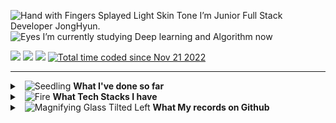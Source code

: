 <!--[![Typing SVG](https://readme-typing-svg.herokuapp.com?font=Oleo+Script&color=6DC4DBFF&size=35&width=800&height=53&lines=Every+day+Fac,+si+facis%E3%80%80)](https://git.io/typing-svg)-->

<img src="https://raw.githubusercontent.com/Tarikul-Islam-Anik/Animated-Fluent-Emojis/master/Emojis/Hand%20gestures/Hand%20with%20Fingers%20Splayed%20Light%20Skin%20Tone.png" alt="Hand with Fingers Splayed Light Skin Tone" width="2%" height="25" /> I’m Junior Full Stack Developer JongHyun. <br>
<img src="https://raw.githubusercontent.com/Tarikul-Islam-Anik/Animated-Fluent-Emojis/master/Emojis/Hand%20gestures/Eyes.png" alt="Eyes" width="2%" /> I’m currently studying Deep learning and Algorithm now <br>
<!-- 📫 &nbsp;Mail: jjh19960115@gmail.com <br> -->
<!-- 📖 &nbsp;Log: [Blog](https://nero-coding.blog/) -->

<!--<h3 align="left">Connect with me:</h3>
<p align="left">
<a href="https://codepen.io/almond0115" target="blank"><img align="center" src="https://raw.githubusercontent.com/rahuldkjain/github-profile-readme-generator/master/src/images/icons/Social/codepen.svg" alt="nicolacastellanidev" height="30" width="40" /></a>
<a href="https://dev.to/almond0115" target="blank"><img align="center" src="https://raw.githubusercontent.com/rahuldkjain/github-profile-readme-generator/master/src/images/icons/Social/devto.svg" alt="nicolalc" height="30" width="40" /></a>
<a href="https://twitter.com/almond0115" target="blank"><img align="center" src="https://raw.githubusercontent.com/rahuldkjain/github-profile-readme-generator/master/src/images/icons/Social/twitter.svg" alt="amazingsurpr1se" height="30" width="40" /></a>
<a href="https://www.linkedin.com/in/jonghyunjung" target="blank"><img align="center" src="https://raw.githubusercontent.com/rahuldkjain/github-profile-readme-generator/master/src/images/icons/Social/linked-in-alt.svg" alt="nicola-castellani-313b9084" height="30" width="40" /></a>
<a href="https://instagram.com/viaunixue" target="blank"><img align="center" src="https://raw.githubusercontent.com/rahuldkjain/github-profile-readme-generator/master/src/images/icons/Social/instagram.svg" alt="viaunixue" height="30" width="40" /></a>
<a href="https://medium.com/@viaunixue" target="blank"><img align="center" src="https://raw.githubusercontent.com/rahuldkjain/github-profile-readme-generator/master/src/images/icons/Social/medium.svg" alt="@viaunixue" height="30" width="40" /></a>
<a href="https://discord.gg/Z8hMVTFz" target="blank"><img align="center" src="https://raw.githubusercontent.com/rahuldkjain/github-profile-readme-generator/master/src/images/icons/Social/discord.svg" alt="5935" height="30" width="40" /></a>
</p>-->
<a href="mailto:jjh3543@naver.com" target="_blank"><img src="https://img.shields.io/badge/jjh3543@naver.com-EA4335?style=flat&logo=Gmail&logoColor=white"/></a>
<a href="https://nero-coding.blog" target="_blank"><img src="https://img.shields.io/badge/Blog | nero.devlog-371F76?style=flat&logo=Heart&logoColor=black"/></a>
<a href="https://hits.seeyoufarm.com"><img src="https://hits.seeyoufarm.com/api/count/incr/badge.svg?url=https%3A%2F%2Fgithub.com%2Falmond0115%2Fhit-counter&count_bg=%236DC4DB&title_bg=%23817F7F&icon=github.svg&icon_color=%23E7E7E7&title=Views&edge_flat=false"/></a> 
<a href="https://wakatime.com/@a5e4e091-a753-4fe4-b8d3-62921a69d04a"><img src="https://wakatime.com/badge/user/a5e4e091-a753-4fe4-b8d3-62921a69d04a.svg" alt="Total time coded since Nov 21 2022" /></a>

---

<details>
<summary> &nbsp; <img src="https://raw.githubusercontent.com/Tarikul-Islam-Anik/Telegram-Animated-Emojis/main/Animals%20and%20Nature/Seedling.webp" alt="Seedling" width="20" height="20" /> <strong> What I've done so far </strong> </summary>
   <br> 
   <blockquote>
      <table>
         <tr>
            <td align="center">'24. 04 ~ '24. 06</td>
            <td align="center">Naver Boost Camp AI Tech</td>
            <td align="center"> </td>
         </tr>
         <tr>
            <td align="center">'24. 03 ~ '24. 04</td>
            <td align="center">Google Study Jam Gen AI 과정</td>
            <td align="center"> </td>
         </tr>
         <tr>
            <td align="center">'16. 03 ~ '24. 02</td>
            <td align="center">명지대학교 컴퓨터 공학 학사</td>
            <td align="center"> <img src="https://raw.githubusercontent.com/Tarikul-Islam-Anik/Telegram-Animated-Emojis/main/Objects/Graduation%20Cap.webp" alt="Graduation Cap" width="15" height="15" /> <b>졸업</b> </td>
         </tr>
         <tr>
            <td align="center">'24. 01 ~ '24. 02</td>
            <td align="center">LG Aimers 4기 해커톤</td>
            <td align="center"> <img src="https://raw.githubusercontent.com/Tarikul-Islam-Anik/Animated-Fluent-Emojis/master/Emojis/Activities/Party%20Popper.png" alt="Party Popper" width="15" height="15" /> <a href="https://github.com/viaunixue/lg-aimers-hackathon"/>수료</a></td>
         </tr>
         <tr>
            <td align="center">'23. 10 ~ '23. 12</td>
            <td align="center">우아한 테크코스 웹 BE 6기 프리코스</td>
            <td align="center"> <img src="https://raw.githubusercontent.com/Tarikul-Islam-Anik/Animated-Fluent-Emojis/master/Emojis/Activities/Party%20Popper.png" alt="Party Popper" width="15" height="15" /> <a href="https://github.com/viaunixue/woowa-precourse"/>수료</a></td>
         </tr>
         <tr>
            <td align="center">'23. 10 ~ '23. 11</td>
            <td align="center">제 1회 ICP ABC 아카데미 블록체인 해커톤</td>
            <td align="center"> <img src="https://raw.githubusercontent.com/Tarikul-Islam-Anik/Telegram-Animated-Emojis/main/Activity/1st%20Place%20Medal.webp" alt="1st Place Medal" width="15" height="15" /> <a href="https://github.com/almond0115/2023_ICP_hackathon"/>우승</a></td>
         </tr>
         <tr>
            <td align="center">'23. 09 ~ '23. 12</td>
            <td align="center">Web Socket 채팅 서버 구현 & 메모장 서비스 LBS 배포</td>
            <td align="center"> <img src="https://raw.githubusercontent.com/Tarikul-Islam-Anik/Animated-Fluent-Emojis/master/Emojis/Activities/Party%20Popper.png" alt="Party Popper" width="15" height="15" /> <a href="https://github.com/viaunixue/mju-backend-dev"/>수료</a></td>
         </tr>
         <tr>
            <td align="center">'23. 03 ~ '23. 06</td>
            <td align="center">캡스톤 디자인 반려동물 산책 도우미 서비스</td>
            <td align="center"> <img src="https://raw.githubusercontent.com/Tarikul-Islam-Anik/Telegram-Animated-Emojis/main/Activity/3rd%20Place%20Medal.webp" alt="3rd Place Medal" width="15" height="15" /> <a href="https://github.com/viaunixue/MyPetRoadApp"/>수료</a></td>
         </tr>
      </table>
   </blockquote>
</details>

<!--   |참가 기간|참가 내용|참가 결과|
   |:---:|:---:|:---:|
   | 2024.01.02 ~ 2024.02.26 | LG Aimers 4기 해커톤 | :tada: [수료](https://github.com/viaunixue/lg-aimers-hackathon) |
   | 2023.10.19 ~ 2023.11.15 | 우아한 테크코스 6기 프리코스 | :tada: [수료](https://github.com/viaunixue/woowa-precourse) |
   | 2023.10.16 ~ 2023.10.21 | 제 1회 ICP ABC 아카데미 블록체인 해커톤 | 🥇 [우승](https://github.com/almond0115/2023_ICP_hackathon)|
   | 2023.09.03 ~ 2023.12.11 | 채팅 서버 & 메모장 서비스 | :tada: [수료](https://github.com/viaunixue/mju-backend-dev) |
   | 2023.03.21 ~ 2023.06.12 | 캡스톤 디자인 (반려동물 산책 도우미 App)  | 🥉 [3등](https://github.com/viaunixue/MyPetRoadApp)| -->

<details>
   <summary> &nbsp; <img src="https://raw.githubusercontent.com/Tarikul-Islam-Anik/Animated-Fluent-Emojis/master/Emojis/Travel%20and%20places/Fire.png" alt="Fire" width="20" /> <strong> What Tech Stacks I have </strong> </summary>
   <!--
   <br>
   <blockquote>
   <table>
     <tr>
       <td rowspan="2" align="center"><b>Language</td>
       <!-- <td><img src="https://staging.svgrepo.com/show/184143/java.svg" width="16px" alt="_icon" />&nbsp;&nbsp;<b>Java</td>
       <td><img src="https://img.shields.io/badge/java-007396?style=flat&logo=java&logoColor=white"> <img src="https://img.shields.io/badge/kotlin-7F52FF?style=flat&logo=kotlin&logoColor=white"></td>
       <td rowspan="7"></td>
       <td rowspan="2" align="center"><b>Database</b></td>
       <!-- <td><img src="https://user-images.githubusercontent.com/112257466/209078356-d9120e3d-9498-4ee4-a38d-139a263910f4.png" width="16px" alt="_icon" />&nbsp;&nbsp;<b>MySQL</td>
       <td><img src="https://img.shields.io/badge/MySQL-4479A1?style=flat&logo=MySQL&logoColor=white"> </td>
     </tr>
     <tr>
       <!--<td><img src="https://upload.wikimedia.org/wikipedia/commons/thumb/1/18/ISO_C%2B%2B_Logo.svg/1822px-ISO_C%2B%2B_Logo.svg.png" width="16px" alt="_icon" />&nbsp;&nbsp;<b>C/C++</td>
       <td><img src="https://img.shields.io/badge/c-A8B9CC?style=flat&logo=c&logoColor=white"> <img src="https://img.shields.io/badge/c++-00599C?style=flat&logo=c%2B%2B&logoColor=white"></td>
       <!--<td><img src="https://www.svgrepo.com/show/373824/mariadb.svg" width="16px" alt="_icon" />&nbsp;&nbsp;<b>MariaDB</td>
       <td><img src="https://img.shields.io/badge/MariaDB-003545?style=flat&logo=MariaDB&logoColor=white"></td>
     </tr>
     <tr>
       <td rowspan="2" align="center"><b>Frameworks</td>
       <!-- <td><img src="https://user-images.githubusercontent.com/112257466/209075018-0a1f7f14-a910-4d16-a4e4-51929b99e1ae.png" width="16px" alt="_icon" />&nbsp;&nbsp;<b>Spring</td>
       <td><img src="https://img.shields.io/badge/SpringBoot-6DB33F?style=flat&logo=SpringBoot&logoColor=white"></td>
       <td rowspan="4" align="center"><b>Infra</td>
       <td><img src="https://static-00.iconduck.com/assets.00/aws-icon-2048x2048-274bm1xi.png" width="15px" alt="_icon" />&nbsp;&nbsp;<b>AWS</td>
     </tr>
     <tr>
       <!--<td><img src="https://user-images.githubusercontent.com/112257466/209075280-78be8487-7d6a-485c-92a8-d6677f0caab9.png" width="16px" alt="_icon" />&nbsp;&nbsp;<b>Spring Boot</td>
       <td><img src="https://img.shields.io/badge/NestJS-E0234E?style=flat&logo=NestJS&logoColor=black"></td>
       <td><img src="https://www.sophos.com/sites/default/files/2022-02/googlecloud.png" width="15px" alt="_icon" />&nbsp;&nbsp;<b>Google Cloud</td>
     </tr>
     <tr>
       <tr>
         <td rowspan="2" align="center"><b>ORM</td>
         <td><img src="https://user-images.githubusercontent.com/112257466/209076523-777fe02a-455f-48a0-a4b1-aeb9fff17b10.png" width="16px" alt="_icon" />&nbsp;&nbsp;<b>JPA/Data JPA</td>
         <td><img src="https://yt3.googleusercontent.com/ytc/AIf8zZTAG01_SUWCNq2jcOvl49us-MaQ0THgkfJwRnIO=s900-c-k-c0x00ffffff-no-rj" width="15px" alt="_icon" />&nbsp;&nbsp;<b>Naver Cloud</td>
       <tr>
       <td><img src="https://github.com/GDSC-Team-J/ADDI-ML/assets/112257466/dff863c4-fb90-4747-a621-bdbd2c44a0be" width="16px" alt="_icon" />&nbsp;&nbsp;<b>QueryDSL</td>
       <td rowspan="1" align="center"><b>CI/CD</td>
       <td><img src="https://seeklogo.com/images/G/github-actions-logo-031704BDC6-seeklogo.com.png" width="15px" alt="_icon" />&nbsp;&nbsp;<b>Github Action</td>
     </tr>
   </table>
   </blockquote>-->
       
<!--    <p align="left"> 
      <br>
    <a href="https://www.w3schools.com/html/" target="_blank" rel="noreferrer"> <img src="https://raw.githubusercontent.com/devicons/devicon/master/icons/html5/html5-original-wordmark.svg" alt="html5" width="40" height="40"/> </a>
    <a href="https://www.w3schools.com/css/" target="_blank" rel="noreferrer"> <img src="https://raw.githubusercontent.com/devicons/devicon/master/icons/css3/css3-original-wordmark.svg" alt="css3" width="40" height="40"/> </a>
    <a href="https://developer.mozilla.org/en-US/docs/Web/JavaScript" target="_blank" rel="noreferrer"> <img src="https://raw.githubusercontent.com/devicons/devicon/master/icons/javascript/javascript-original.svg" alt="javascript" width="40" height="40"/> </a> 
   <a href="https://reactjs.org/" target="_blank" rel="noreferrer"> <img src="https://raw.githubusercontent.com/devicons/devicon/master/icons/react/react-original-wordmark.svg" alt="react" width="40" height="40"/> </a>
   <a href="https://vuejs.org/" target="_blank" rel="noreferrer"> <img src="https://github.com/devicons/devicon/raw/master/icons/vuejs/vuejs-original.svg" alt="vuejs" width="40" height="40"/> </a>
   <a href="https://flutter.dev" target="_blank" rel="noreferrer"> <img src="https://raw.githubusercontent.com/devicons/devicon/master/icons/flutter/flutter-original.svg" alt="flutter" width="40" height="40"/> </a>
   <a href="https://expressjs.com" target="_blank" rel="noreferrer"> <img src="https://raw.githubusercontent.com/devicons/devicon/master/icons/express/express-original-wordmark.svg" alt="express" width="40" height="40"/> </a> 
   <a href="https://www.mongodb.com/" target="_blank" rel="noreferrer"> <img src="https://raw.githubusercontent.com/devicons/devicon/master/icons/mongodb/mongodb-original-wordmark.svg" alt="mongodb" width="40" height="40"/> </a> 
   <a href="https://nodejs.org" target="_blank" rel="noreferrer"> <img src="https://raw.githubusercontent.com/devicons/devicon/master/icons/nodejs/nodejs-original-wordmark.svg" alt="nodejs" width="40" height="40"/> </a>
   
   <a href="https://www.mysql.com/" target="_blank" rel="noreferrer"> <img src="https://raw.githubusercontent.com/devicons/devicon/master/icons/mysql/mysql-original-wordmark.svg" alt="mysql" width="40" height="40"/> </a>
   <a href="https://www.docker.com/" target="_blank" rel="noreferrer"> <img src="https://raw.githubusercontent.com/devicons/devicon/master/icons/docker/docker-original-wordmark.svg" alt="docker" width="40" height="40"/> </a>
    <a href="https://www.java.com" target="_blank" rel="noreferrer"> <img src="https://raw.githubusercontent.com/devicons/devicon/master/icons/java/java-original.svg" alt="java" width="40" height="40"/> </a> 
    <a href="https://www.cprogramming.com/" target="_blank" rel="noreferrer"> <img src="https://raw.githubusercontent.com/devicons/devicon/master/icons/c/c-original.svg" alt="c" width="40" height="40"/> </a>
   <a href="https://www.python.org" target="_blank" rel="noreferrer"> <img src="https://raw.githubusercontent.com/devicons/devicon/master/icons/python/python-original.svg" alt="python" width="40" height="40"/> </a> 
    <a href="https://postman.com" target="_blank" rel="noreferrer"> <img src="https://www.vectorlogo.zone/logos/getpostman/getpostman-icon.svg" alt="postman" width="40" height="40"/> </a>  -->
   <!--
   <img src="https://img.shields.io/badge/python-3670A0?style=for-the-badge&logo=python&logoColor=ffdd54"/> 
   <img src="https://img.shields.io/badge/PyTorch-EE4C2C?style=for-the-badge&logo=PyTorch&logoColor=white"> 
   <img src="https://img.shields.io/badge/Ubuntu-E95420?style=for-the-badge&logo=ubuntu&logoColor=white"> 
   <img src="https://img.shields.io/badge/Numpy-013243?style=for-the-badge&logo=Numpy&logoColor=white"> 
   <img src="https://img.shields.io/badge/Pandas-150458?style=for-the-badge&logo=Pandas&logoColor=white"> 
   <img src="https://img.shields.io/badge/Scikit_learn-F7931E?style=for-the-badge&logo=scikitlearn&logoColor=white">
   <img src="https://img.shields.io/badge/FastAPI-009688?style=for-the-badge&logo=FastAPI&logoColor=black">  
   <img src="https://img.shields.io/badge/Poetry-60A5FA?style=for-the-badge&logo=Poetry&logoColor=black">  
   <code><img height="35" src="https://skills.thijs.gg/icons?i=java&theme=light"></code>
   <code><img height="35" src="https://skills.thijs.gg/icons?i=python&theme=light"></code>
   <code><img height="35" src="https://skills.thijs.gg/icons?i=kotlin&theme=light"></code>
   <code><img height="35" src="https://skills.thijs.gg/icons?i=mysql&theme=light"></code>
   <code><img height="30" src="https://cdn-icons-png.flaticon.com/512/226/226777.png"></code>
   <code><img height="30" src="https://raw.githubusercontent.com/github/explore/80688e429a7d4ef2fca1e82350fe8e3517d3494d/topics/javascript/javascript.png"></code>
   <code><img height="30" src="https://raw.githubusercontent.com/github/explore/80688e429a7d4ef2fca1e82350fe8e3517d3494d/topics/kotlin/kotlin.png"></code>
   <code><img height="30" src="https://raw.githubusercontent.com/github/explore/80688e429a7d4ef2fca1e82350fe8e3517d3494d/topics/php/php.png"></code>
   <code><img height="30" src="https://upload.wikimedia.org/wikipedia/commons/1/19/C_Logo.png"></code>
   <code><img height="30" src="https://raw.githubusercontent.com/github/explore/80688e429a7d4ef2fca1e82350fe8e3517d3494d/topics/python/python.png"></code>
   <br> -->
   <br>
   <blockquote>
   <!-- OS : <img src="https://img.shields.io/badge/Linux-FCC624?style=flat&logo=linux&logoColor=black">
   <br>-->
   Language &nbsp; &nbsp; &nbsp;
   <img src="https://img.shields.io/badge/c-A8B9CC?style=flat&logo=c&logoColor=white">
   <img src="https://img.shields.io/badge/c++-00599C?style=flat&logo=c%2B%2B&logoColor=white">
   <img src="https://img.shields.io/badge/html-E34F26?style=flat&logo=html5&logoColor=white">
   <img src="https://img.shields.io/badge/javascript-F7DF1E?style=flat&logo=javascript&logoColor=black">
   <img src="https://img.shields.io/badge/java-007396?style=flat&logo=OpenJDK&logoColor=white">
   <img src="https://img.shields.io/badge/python-3670A0?style=flat&logo=python&logoColor=ffdd54"/>
   <img src="https://img.shields.io/badge/kotlin-7F52FF?style=flat&logo=kotlin&logoColor=white">
      
   <br>
   Cloud Infra &nbsp; &nbsp;
   <img src="https://img.shields.io/badge/Amazon%20EC2-FF9900?style=flat&logo=Amazon%20EC2&logoColor=white">
   <img src="https://img.shields.io/badge/AWS RDS-FFB71B?style=flat&logo=Amazon AWS&logoColor=black">
   <img src="https://img.shields.io/badge/Amazon%20S3-569A31?style=flat&logo=Amazon%20S3&logoColor=white">

   <br>
   Server &nbsp; &nbsp; &nbsp; &nbsp; &nbsp; &nbsp;
   <img src="https://img.shields.io/badge/apache%20tomcat-%23F8DC75.svg?style=flat&logo=apache-tomcat&logoColor=black">
   <!-- <img src="https://img.shields.io/badge/jenkins-%232C5263.svg?style=flat&logo=jenkins&logoColor=white"> -->
   <img src="https://img.shields.io/badge/nginx-%23009639.svg?style=flat&logo=nginx&logoColor=white">

   <br>
   Framework &nbsp; &nbsp;
   <!-- <img src="https://img.shields.io/badge/NestJS-E0234E?style=flat&logo=NestJS&logoColor=black"> -->
   <!-- <img src="https://img.shields.io/badge/python-3776AB?style=flat&logo=python&logoColor=white"> -->
   <img src="https://img.shields.io/badge/SpringBoot-6DB33F?style=flat&logo=SpringBoot&logoColor=white">
   <img src="https://img.shields.io/badge/Flask-000000?style=flat&logo=Flask&logoColor=white">
   <img src="https://img.shields.io/badge/Socket.io-black?style=flat&logo=socket.io&badgeColor=010101">
   <!--<img src="https://img.shields.io/badge/Spring Data JPA-6DB33F?style=flat&logo=Spring&logoColor=black"> --> 
   <!--<img src="https://img.shields.io/badge/Spring MVC-6DB33F?style=flat&logo=Spring&logoColor=black"> --> 
   <br>
   Database &nbsp; &nbsp; &nbsp; &nbsp;
   <img src="https://img.shields.io/badge/MySQL-4479A1?style=flat&logo=MySQL&logoColor=white">
   <img src="https://img.shields.io/badge/MariaDB-003545?style=flat&logo=MariaDB&logoColor=white">
   <img src="https://img.shields.io/badge/planetscale-%23000000.svg?style=flat&logo=planetscale&logoColor=white">
   <img src="https://img.shields.io/badge/Supabase-3ECF8E?style=flat&logo=supabase&logoColor=white">
   
   <br>
   CI/CD &nbsp; &nbsp; &nbsp; &nbsp; &nbsp; &nbsp; &nbsp;
   <img src="https://img.shields.io/badge/GitHub Actions-2088FF?style=flat&logo=GitHub Actions&logoColor=white">

   <br>
   ORM &nbsp; &nbsp; &nbsp; &nbsp; &nbsp;&nbsp; &nbsp; &nbsp;
   <img src="https://img.shields.io/badge/Spring Data JPA-6DB33F?style=flat&logo=Spring&logoColor=black">
   <img src="https://img.shields.io/badge/Prisma-3982CE?style=flat&logo=Prisma&logoColor=white">
   
   <br>
   AI/ML &nbsp; &nbsp; &nbsp; &nbsp; &nbsp; &nbsp; &nbsp;
   <img src="https://img.shields.io/badge/Google Colab-F9AB00?style=flat&logo=Google Colab&logoColor=white">
   <img src="https://img.shields.io/badge/Numpy-013243?style=flat&logo=Numpy&logoColor=white"> 
   <img src="https://img.shields.io/badge/Pandas-150458?style=flat&logo=Pandas&logoColor=white">
   <img src="https://img.shields.io/badge/Scikit_learn-F7931E?style=flat&logo=scikitlearn&logoColor=white">

   <br>
   Other &nbsp; &nbsp; &nbsp; &nbsp; &nbsp; &nbsp; &nbsp;
   <img src="https://img.shields.io/badge/Docker-2496ED?style=flat&logo=Docker&logoColor=white">
   <!--<img src="https://img.shields.io/badge/css-1572B6?style=flat&logo=css3&logoColor=white">
   <img src="https://img.shields.io/badge/Node.js-43853D?style=flat&logo=node.js&logoColor=white">
   <img src="https://img.shields.io/badge/TypeScript-007ACC?style=flat&logo=typescript&logoColor=white">
   <img src="https://img.shields.io/badge/React-20232A?style=flat&logo=react&logoColor=61DAFB">
   <br> 
   <img src="https://img.shields.io/badge/Kubernetes-326CE5?style=flat&logo=Kubernetes&logoColor=white"> 
   <img src="https://img.shields.io/badge/Redis-DC382D?style=flat&logo=Redis&logoColor=white">-->
   </blockquote>
   <!--<img src="https://img.shields.io/badge/IntelliJ IDEA-000000?style=flat&logo=IntelliJ IDEA&logoColor=white" />
   <img src="https://img.shields.io/badge/Visual Studio Code-007ACC?style=flat&logo=Visual Studio Code&logoColor=white" />
   <img src="https://img.shields.io/badge/git-F05032?style=flat&logo=git&logoColor=white">
   <br>
   <img src="https://img.shields.io/badge/notion-000000?style=flat&logo=notion&logoColor=white">
   <img src="https://img.shields.io/badge/Figma-F24E1E?style=flat&logo=Figma&logoColor=white" />
   <img src="https://img.shields.io/badge/Slack-4A154B?style=flat&logo=Slack&logoColor=white" />
   <img src="https://img.shields.io/badge/GitHub-181717?style=flat&logo=GitHub&logoColor=white" />
   <img src="https://img.shields.io/badge/Postman-FF6C37?style=flat&logo=Postman&logoColor=white" />-->
</details>

<!--
<details>
   <summary> <img src="https://raw.githubusercontent.com/Tarikul-Islam-Anik/Animated-Fluent-Emojis/master/Emojis/Travel%20and%20places/Fire.png" alt="Fire" width="2%" /> &nbsp;<strong>What I want to learn</strong> </summary>
   <br>
   <img src="https://img.shields.io/badge/Spring Webflux-6DB33F?style=flat&logo=React&logoColor=black">
   <img src="https://img.shields.io/badge/AWS ROUTE53-FFB71B?style=flat&logo=Amazon AWS&logoColor=black">  
   <img src="https://img.shields.io/badge/AWS BEANSTALK-FFB71B?style=flat&logo=Amazon AWS&logoColor=black"> 
   <img src="https://img.shields.io/badge/AWS ECR-FFB71B?style=flat&logo=Amazon AWS&logoColor=black">
   <img src="https://img.shields.io/badge/Docker-2496ED?style=flat&logo=Docker&logoColor=white"> 
   <img src="https://img.shields.io/badge/Kubernetes-326CE5?style=flat&logo=Kubernetes&logoColor=white">  
   <img src="https://img.shields.io/badge/Jira-0052CC?style=flat&logo=Jira&logoColor=white" /> 
   <br>
   <img src="https://img.shields.io/badge/Firebase-FFCA28?style=flat&logo=Firebase&logoColor=white" />
   <img src="https://img.shields.io/badge/MongoDB-6DB33F?style=flat&logo=mongodb&logoColor=black">
   <img src="https://img.shields.io/badge/DynamoDB-4053D6?style=flat&logo=Amazon DynamoDB&logoColor=white"> 
   <br>
   <img src="https://img.shields.io/badge/Elasticsearch-00ADD8?style=flat&logo=Elasticsearch&logoColor=black"> 
   <img src="https://img.shields.io/badge/Apache Kafka-231F20?style=flat&logo=Apache Kafka&logoColor=white">
   <img src="https://img.shields.io/badge/GRPC-00ADD8?style=flat&logo=&logoColor=black"> 
   <img src="https://img.shields.io/badge/Armeria-F75690?style=flat&logo=armeria&logoColor=black"> 
   <img src="https://img.shields.io/badge/Jenkins-D24939?style=flat&logo=Jenkins&logoColor=black"> 
</details> -->

<details>
   <img src="https://github.com/viaunixue/viaunixue/blob/output/github-contribution-grid-snake.svg"/>
   <summary> &nbsp; <img src="https://raw.githubusercontent.com/Tarikul-Islam-Anik/Telegram-Animated-Emojis/main/Objects/Magnifying%20Glass%20Tilted%20Left.webp" alt="Magnifying Glass Tilted Left" width="20" height="20" /> <strong> What My records on Github </strong> </summary>

   
   <br>
   <blockquote>
   <!--![almond's github stats](https://github-readme-stats.vercel.app/api?username=almond0115&show_icons=true&theme=merko)-->
   <img height="180em" src="https://github-readme-stats.vercel.app/api/top-langs/?username=viaunixue&layout=compact&langs_count=8&theme=tokyonight"/>
   <img height="180em" src="https://github-readme-stats.vercel.app/api?username=viaunixue&show_icons=true&theme=tokyonight"/>
   <!--    <img height="380em" src="https://stats.dooboo.io/api/github-stats-advanced?login=almond0115"/> -->
   </blockquote>
</details>
